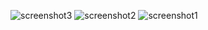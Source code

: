 ![screenshot3](https://github.com/user-attachments/assets/01efb544-e264-4cab-8ae0-e45172eaf825)
![screenshot2](https://github.com/user-attachments/assets/05156845-0103-4e87-8d59-789c78b16179)
![screenshot1](https://github.com/user-attachments/assets/2c3419ef-36f2-4404-87aa-0898e3e55523)

